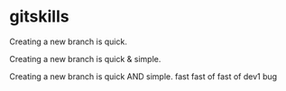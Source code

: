 # gitskills
Creating a new branch is quick.

Creating a new branch is quick & simple.

Creating a new branch is quick AND simple.
fast 
fast of
fast of
dev1
bug